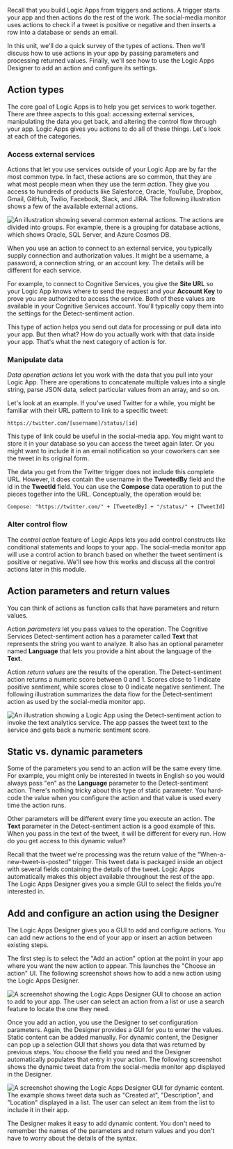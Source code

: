 Recall that you build Logic Apps from triggers and actions. A trigger starts your app and then actions do the rest of the work. The social-media monitor uses actions to check if a tweet is positive or negative and then inserts a row into a database or sends an email.

In this unit, we'll do a quick survey of the types of actions. Then we'll discuss how to use actions in your app by passing parameters and processing returned values. Finally, we'll see how to use the Logic Apps Designer to add an action and configure its settings.

## Action types

The core goal of Logic Apps is to help you get services to work together. There are three aspects to this goal: accessing external services, manipulating the data you get back, and altering the control flow through your app. Logic Apps gives you actions to do all of these things. Let's look at each of the categories.

### Access external services

Actions that let you use services outside of your Logic App are by far the most common type. In fact, these actions are so common, that they are what most people mean when they use the term *action*. They give you access to hundreds of products like Salesforce, Oracle, YouTube, Dropbox, Gmail, GitHub, Twilio, Facebook, Slack, and JIRA. The following illustration shows a few of the available external actions.

![An illustration showing several common external actions. The actions are divided into groups. For example, there is a grouping for database actions, which shows Oracle, SQL Server, and Azure Cosmos DB.](../media/external-services.png)

When you use an action to connect to an external service, you typically supply connection and authorization values. It might be a username, a password, a connection string, or an account key. The details will be different for each service.

For example, to connect to Cognitive Services, you give the **Site URL** so your Logic App knows where to send the request and your **Account Key** to prove you are authorized to access the service. Both of these values are available in your Cognitive Services account. You'll typically copy them into the settings for the Detect-sentiment action.

This type of action helps you send out data for processing or pull data into your app. But then what? How do you actually work with that data inside your app. That's what the next category of action is for.

### Manipulate data

*Data operation actions* let you work with the data that you pull into your Logic App. There are operations to concatenate multiple values into a single string, parse JSON data, select particular values from an array, and so on.

Let's look at an example. If you've used Twitter for a while, you might be familiar with their URL pattern to link to a specific tweet:

```
https://twitter.com/[username]/status/[id]
```

This type of link could be useful in the social-media app. You might want to store it in your database so you can access the tweet again later. Or you might want to include it in an email notification so your coworkers can see the tweet in its original form.

The data you get from the Twitter trigger does not include this complete URL. However, it does contain the username in the **TweetedBy** field and the id in the **TweetId** field. You can use the **Compose** data operation to put the pieces together into the URL. Conceptually, the operation would be:

```
Compose: "https://twitter.com/" + [TweetedBy] + "/status/" + [TweetId]
```

### Alter control flow

The *control action* feature of Logic Apps lets you add control constructs like conditional statements and loops to your app. The social-media monitor app will use a control action to branch based on whether the tweet sentiment is positive or negative. We'll see how this works and discuss all the control actions later in this module. 

## Action parameters and return values

You can think of actions as function calls that have parameters and return values.

Action *parameters* let you pass values to the operation. The Cognitive Services Detect-sentiment action has a parameter called **Text** that represents the string you want to analyze. It also has an optional parameter named **Language** that lets you provide a hint about the language of the **Text**.

Action *return values* are the results of the operation. The Detect-sentiment action returns a numeric score between 0 and 1. Scores close to 1 indicate positive sentiment, while scores close to 0 indicate negative sentiment. The following illustration summarizes the data flow for the Detect-sentiment action as used by the social-media monitor app.

![An illustration showing a Logic App using the Detect-sentiment action to invoke the text analytics service. The app passes the tweet text to the service and gets back a numeric sentiment score.](../media/action-inputs-and-outputs.png)

## Static vs. dynamic parameters

Some of the parameters you send to an action will be the same every time. For example, you might only be interested in tweets in English so you would always pass "en" as the **Language** parameter to the Detect-sentiment action. There's nothing tricky about this type of static parameter. You hard-code the value when you configure the action and that value is used every time the action runs.

Other parameters will be different every time you execute an action. The **Text** parameter in the Detect-sentiment action is a good example of this. When you pass in the text of the tweet, it will be different for every run. How do you get access to this dynamic value?

Recall that the tweet we're processing was the return value of the "When-a-new-tweet-is-posted" trigger. This tweet data is packaged inside an object with several fields containing the details of the tweet. Logic Apps automatically makes this object available throughout the rest of the app. The Logic Apps Designer gives you a simple GUI to select the fields you're interested in.

## Add and configure an action using the Designer

The Logic Apps Designer gives you a GUI to add and configure actions. You can add new actions to the end of your app or insert an action between existing steps.

The first step is to select the "Add an action" option at the point in your app where you want the new action to appear. This launches the "Choose an action" UI. The following screenshot shows how to add a new action using the Logic Apps Designer.

![A screenshot showing the Logic Apps Designer GUI to choose an action to add to your app. The user can select an action from a list or use a search feature to locate the one they need.](../media/choose-an-action-designer.png)

Once you add an action, you use the Designer to set configuration parameters. Again, the Designer provides a GUI for you to enter the values. Static content can be added manually. For dynamic content, the Designer can pop up a selection GUI that shows you data that was returned by previous steps. You choose the field you need and the Designer automatically populates that entry in your action. The following screenshot shows the dynamic tweet data from the social-media monitor app displayed in the Designer.

![A screenshot showing the Logic Apps Designer GUI for dynamic content. The example shows tweet data such as "Created at", "Description", and "Location" displayed in a list. The user can select an item from the list to include it in their app.](../media/dynamic-content-designer.png)

The Designer makes it easy to add dynamic content. You don't need to remember the names of the parameters and return values and you don't have to worry about the details of the syntax.